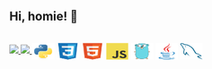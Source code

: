 ## Hi, homie! 👋

<div class="container">
    <a href="https://github.com/khrir">
    <img height="180em" src="https://github-readme-stats.vercel.app/api?username=khrir&show_icons=true&layout=compact&theme=kacho_ga&bg_color=010101&include_all_commits=true&count_private=true"/>
    <img height="180em" src="https://github-readme-stats.vercel.app/api/top-langs/?username=khrir&layout=compact&bg_color=010101&langs_count=7&theme=kacho_ga&hide=jupyter%20notebook,css,html"/>
  
<div style="display: inline-block"><br>
  <img align="center" alt="Khrir-Py" height="30" width="40" src="https://raw.githubusercontent.com/devicons/devicon/master/icons/python/python-original.svg">
  <img align="center" alt="Khrir-Css" height="30" width="40" src="https://raw.githubusercontent.com/devicons/devicon/master/icons/css3/css3-original.svg">
  <img align="center" alt="Khrir-html" height="30" width="40" src="https://raw.githubusercontent.com/devicons/devicon/master/icons/html5/html5-original.svg">
  <img align="center" alt="Khrir-js" height="30" width="40" src="https://raw.githubusercontent.com/devicons/devicon/master/icons/javascript/javascript-original.svg">
  <img align="center" alt="Khrir-go" height="30" width="40" src="https://raw.githubusercontent.com/devicons/devicon/master/icons/go/go-original.svg">
  <img align="center" alt="Khrir-java" height="30" width="40" src="https://raw.githubusercontent.com/devicons/devicon/master/icons/java/java-original.svg">
  <img align="center" alt="Khrir-sql" height="30" width="40" src="https://raw.githubusercontent.com/devicons/devicon/master/icons/mysql/mysql-original.svg">
</div>
 
                                                                 
